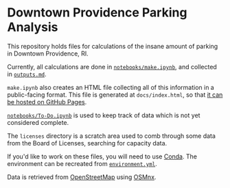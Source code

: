 # Downtown Providence Parking Analysis

This repository holds files for calculations of the insane amount of parking in Downtown Providence, RI.

Currently, all calculations are done in [`notebooks/make.ipynb`](notebooks/make.ipynb), and collected in
[`outputs.md`](outputs.md).

`make.ipynb` also creates an HTML file collecting all of this information in a public-facing format. This file is generated at `docs/index.html`, so that <a href="https://chris-sarli.github.io/parking-analysis/">it can be hosted on GitHub Pages</a>.

[`notebooks/To-Do.ipynb`](notebooks/To-Do.ipynb) is used to keep track of data which is not yet considered complete.

The `licenses` directory is a scratch area used to comb through some data from the Board of Licenses, searching for capacity data.

If you'd like to work on these files, you will need to use [Conda](https://conda.io/en/latest/). The environment can be
recreated from [`environment.yml`](environment.yml).

Data is retrieved from [OpenStreetMap](https://www.openstreetmap.org/) using [OSMnx](https://github.com/gboeing/osmnx).

